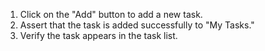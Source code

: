 1. Click on the "Add" button to add a new task.
2. Assert that the task is added successfully to "My Tasks."
3. Verify the task appears in the task list.